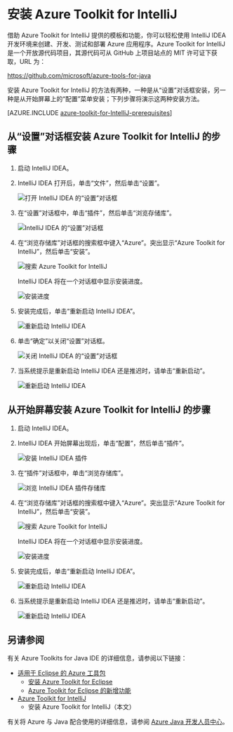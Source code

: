 <properties
	pageTitle="安装 Azure Toolkit for IntelliJ | Azure"
	description="了解如何安装 Azure Toolkit for IntelliJ IDEA。"
	services=""
	documentationCenter="java"
	authors="rmcmurray"
	manager="wpickett"
	editor=""/>

<tags
	ms.service="multiple"
	ms.date="06/07/2016" 
	wacn.date="08/01/2016"/>

# 安装 Azure Toolkit for IntelliJ

借助 Azure Toolkit for IntelliJ 提供的模板和功能，你可以轻松使用 IntelliJ IDEA 开发环境来创建、开发、测试和部署 Azure 应用程序。Azure Toolkit for IntelliJ 是一个开放源代码项目，其源代码可从 GitHub 上项目站点的 MIT 许可证下获取，URL 为：

<https://github.com/microsoft/azure-tools-for-java>

安装 Azure Toolkit for IntelliJ 的方法有两种，一种是从“设置”对话框安装，另一种是从开始屏幕上的“配置”菜单安装；下列步骤将演示这两种安装方法。

[AZURE.INCLUDE [azure-toolkit-for-IntelliJ-prerequisites](../../includes/azure-toolkit-for-intellij-prerequisites.md)]

## 从“设置”对话框安装 Azure Toolkit for IntelliJ 的步骤

1. 启动 IntelliJ IDEA。

1. IntelliJ IDEA 打开后，单击“文件”，然后单击“设置”。

    ![打开 IntelliJ IDEA 的“设置”对话框][01a]

1. 在“设置”对话框中，单击“插件”，然后单击“浏览存储库”。

    ![IntelliJ IDEA 的“设置”对话框][02a]

1. 在“浏览存储库”对话框的搜索框中键入“Azure”。突出显示“Azure Toolkit for IntelliJ”，然后单击“安装”。

    ![搜索 Azure Toolkit for IntelliJ][03]

    IntelliJ IDEA 将在一个对话框中显示安装进度。

    ![安装进度][04]

1. 安装完成后，单击“重新启动 IntelliJ IDEA”。

    ![重新启动 IntelliJ IDEA][05]

1. 单击“确定”以关闭“设置”对话框。

    ![关闭 IntelliJ IDEA 的“设置”对话框][06]

1. 当系统提示是重新启动 IntelliJ IDEA 还是推迟时，请单击“重新启动”。

    ![重新启动 IntelliJ IDEA][07]

## 从开始屏幕安装 Azure Toolkit for IntelliJ 的步骤

1. 启动 IntelliJ IDEA。

1. IntelliJ IDEA 开始屏幕出现后，单击“配置”，然后单击“插件”。

    ![安装 IntelliJ IDEA 插件][01b]

1. 在“插件”对话框中，单击“浏览存储库”。

    ![浏览 IntelliJ IDEA 插件存储库][02b]

1. 在“浏览存储库”对话框的搜索框中键入“Azure”。突出显示“Azure Toolkit for IntelliJ”，然后单击“安装”。

    ![搜索 Azure Toolkit for IntelliJ][03]

    IntelliJ IDEA 将在一个对话框中显示安装进度。

    ![安装进度][04]

1. 安装完成后，单击“重新启动 IntelliJ IDEA”。

    ![重新启动 IntelliJ IDEA][05]

1. 当系统提示是重新启动 IntelliJ IDEA 还是推迟时，请单击“重新启动”。

    ![重新启动 IntelliJ IDEA][07]

## 另请参阅

有关 Azure Toolkits for Java IDE 的详细信息，请参阅以下链接：

- [适用于 Eclipse 的 Azure 工具包]
  - [安装 Azure Toolkit for Eclipse]
  - [Azure Toolkit for Eclipse 的新增功能]
- [Azure Toolkit for IntelliJ]
  - 安装 Azure Toolkit for IntelliJ（本文）

有关将 Azure 与 Java 配合使用的详细信息，请参阅 [Azure Java 开发人员中心]。

<!-- URL List -->

[适用于 Eclipse 的 Azure 工具包]: /documentation/articles/azure-toolkit-for-eclipse/
[Azure Toolkit for IntelliJ]: /documentation/articles/azure-toolkit-for-intellij/
[在 Eclipse 中创建 Azure 的 Hello World Web 应用]: /documentation/articles/app-service-web-eclipse-create-hello-world-web-app/
[在 IntelliJ 中创建 Azure 的 Hello World Web 应用]: /documentation/articles/app-service-web-intellij-create-hello-world-web-app/
[安装 Azure Toolkit for Eclipse]: /documentation/articles/azure-toolkit-for-eclipse-installation/
[Azure Toolkit for Eclipse 的新增功能]: /documentation/articles/azure-toolkit-for-eclipse-whats-new/

[Azure Java 开发人员中心]: /develop/java/

<!-- IMG List -->

[01a]: ./media/azure-toolkit-for-intellij-installation/01-intellij-file-settings.png
[01b]: ./media/azure-toolkit-for-intellij-installation/01-intellij-configure-dropdown.png
[02a]: ./media/azure-toolkit-for-intellij-installation/02-intellij-settings-dialog.png
[02b]: ./media/azure-toolkit-for-intellij-installation/02-intellij-plugins-dialog.png
[03]: ./media/azure-toolkit-for-intellij-installation/03-intellij-browse-repositories.png
[04]: ./media/azure-toolkit-for-intellij-installation/04-install-progress.png
[05]: ./media/azure-toolkit-for-intellij-installation/05-restart-intellij.png
[06]: ./media/azure-toolkit-for-intellij-installation/06-intellij-settings-dialog.png
[07]: ./media/azure-toolkit-for-intellij-installation/07-restart-intellij.png

<!---HONumber=Mooncake_0725_2016-->
